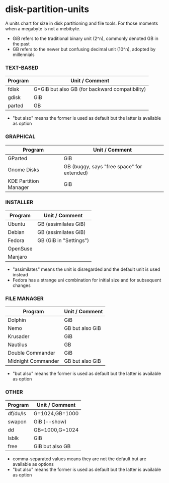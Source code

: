 # disk-partition-units
A units chart for size in disk partitioning and file tools. For those moments when a megabyte is not a mebibyte.

* GiB refers to the traditional binary unit (2^n), commonly denoted GB in the past
* GB refers to the newer but confusing decimal unit (10^n), adopted by millennials

### TEXT-BASED
**Program** | **Unit / Comment**
--- | ---
fdisk | G=GiB but also GB (for backward compatibility)
gdisk | GiB
parted | GB
* "but also" means the former is used as default but the latter is available as option

### GRAPHICAL
**Program** | **Unit / Comment**
--- | ---
GParted|GiB
Gnome Disks|GB (buggy, says "free space" for extended)
KDE Partition Manager|GiB

### INSTALLER
**Program** | **Unit / Comment**
--- | ---
Ubuntu|GB (assimilates GiB)
Debian|GB (assimilates GiB)
Fedora|GB (GiB in "Settings")
OpenSuse|
Manjaro|
* "assimilates" means the unit is disregarded and the default unit is used instead
* Fedora has a strange uni combination for initial size and for subsequent changes

### FILE MANAGER
**Program** | **Unit / Comment**
--- | ---
Dolphin|GiB
Nemo|GB but also GiB
Krusader|GiB
Nautilus|GB
Double Commander|GiB
Midnight Commander|GB but also GiB
* "but also" means the former is used as default but the latter is available as option

### OTHER
**Program** | **Unit / Comment**
--- | ---
df/du/ls|G=1024,GB=1000
swapon|GiB (--show)
dd|GB=1000,G=1024
lsblk|GiB
free|GiB but also GB
* comma-separated values means they are not the default but are available as options
* "but also" means the former is used as default but the latter is available as option
